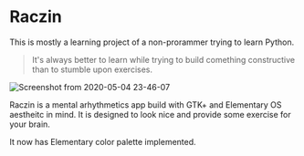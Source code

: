 # Raczin
This is mostly a learning project of a non-prorammer trying to learn Python. 
> It's always better to learn while trying to build comething constructive than to stumble upon exercises. 

![Screenshot from 2020-05-04 23-46-07](https://user-images.githubusercontent.com/18544958/81012219-dc774f80-8e61-11ea-865f-6181a3b22f21.png)

Raczin is a mental arhythmetics app build with GTK+ and Elementary OS aestheitc in mind. It is designed to look nice and provide some exercise for your brain. 

It now has Elementary color palette implemented. 
